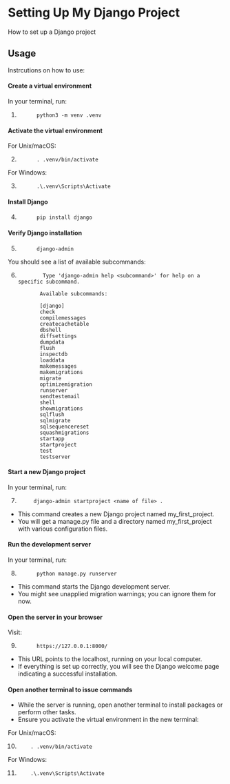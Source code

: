 # Setting Up My Django Project

How to set up a Django project

## Usage

Instrcutions on how to use:

#### Create a virtual environment

In your terminal, run:

1.           python3 -m venv .venv

#### Activate the virtual environment

For Unix/macOS:

2.           . .venv/bin/activate

For Windows:

3.           .\.venv\Scripts\Activate

#### Install Django

4.           pip install django

#### Verify Django installation

5.           django-admin

You should see a list of available subcommands:

6.             Type 'django-admin help <subcommand>' for help on a specific subcommand.

              Available subcommands:

              [django]
              check
              compilemessages
              createcachetable
              dbshell
              diffsettings
              dumpdata
              flush
              inspectdb
              loaddata
              makemessages
              makemigrations
              migrate
              optimizemigration
              runserver
              sendtestemail
              shell
              showmigrations
              sqlflush
              sqlmigrate
              sqlsequencereset
              squashmigrations
              startapp
              startproject
              test
              testserver

#### Start a new Django project

In your terminal, run:

7.          django-admin startproject <name of file> .

- This command creates a new Django project named my_first_project.
- You will get a manage.py file and a directory named my_first_project with various configuration files.

#### Run the development server

In your terminal, run:

8.           python manage.py runserver

- This command starts the Django development server.
- You might see unapplied migration warnings; you can ignore them for now.

#### Open the server in your browser

Visit:

9.           https://127.0.0.1:8000/

- This URL points to the localhost, running on your local computer.
- If everything is set up correctly, you will see the Django welcome page indicating a successful installation.

#### Open another terminal to issue commands

- While the server is running, open another terminal to install packages or perform other tasks.
- Ensure you activate the virtual environment in the new terminal:

For Unix/macOS:

10.         . .venv/bin/activate

For Windows:

11.         .\.venv\Scripts\Activate
